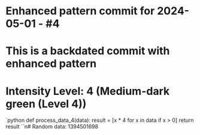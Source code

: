 ﻿# Enhanced pattern commit for 2024-05-01 - #4
# This is a backdated commit with enhanced pattern
# Intensity Level: 4 (Medium-dark green (Level 4))
`python
def process_data_4(data):
    result = [x * 4 for x in data if x > 0]
    return result
``n# Random data: 1394501698

